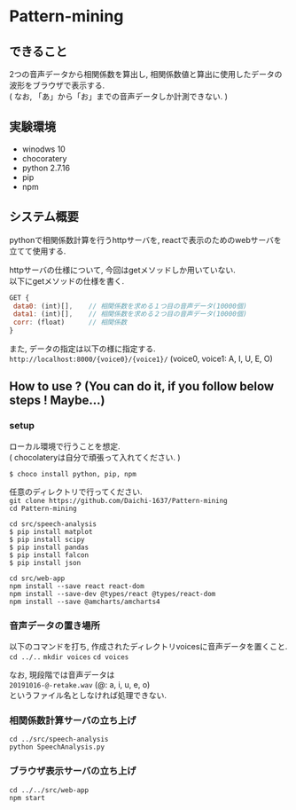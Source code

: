 # Pattern-mining
## できること
2つの音声データから相関係数を算出し, 相関係数値と算出に使用したデータの波形をブラウザで表示する.   
( なお, 「あ」から「お」までの音声データしか計測できない. )  
## 実験環境
- winodws 10
- chocoratery
- python 2.7.16
- pip
- npm  
## システム概要  
pythonで相関係数計算を行うhttpサーバを, reactで表示のためのwebサーバを立てて使用する.  

httpサーバの仕様について, 今回はgetメソッドしか用いていない.  
以下にgetメソッドの仕様を書く.  
```javascript
GET {
 data0: (int)[],    // 相関係数を求める１つ目の音声データ(10000個)  
 data1: (int)[],    // 相関係数を求める２つ目の音声データ(10000個)
 corr: (float)      // 相関係数
}
```

また, データの指定は以下の様に指定する.  
`http://localhost:8000/{voice0}/{voice1}/` (voice0, voice1: A, I, U, E, O)

## How to use ? (You can do it, if you follow below steps ! Maybe...)
### setup  
ローカル環境で行うことを想定.  
( chocolateryは自分で頑張って入れてください. )

```$ choco install python, pip, npm```  

任意のディレクトリで行ってください.  
```git clone https://github.com/Daichi-1637/Pattern-mining```  
```cd Pattern-mining```  
 
```cd src/speech-analysis```  
```$ pip install matplot```  
```$ pip install scipy```  
```$ pip install pandas```  
```$ pip install falcon```  
```$ pip install json```  

```cd src/web-app```  
```npm install --save react react-dom```  
```npm install --save-dev @types/react @types/react-dom```  
```npm install --save @amcharts/amcharts4```   

### 音声データの置き場所  
以下のコマンドを打ち, 作成されたディレクトリvoicesに音声データを置くこと.  
```cd ../..```
```mkdir voices```
```cd voices```

なお, 現段階では音声データは  
`20191016-@-retake.wav` (@: a, i, u, e, o)  
というファイル名としなければ処理できない.  

### 相関係数計算サーバの立ち上げ
```cd ../src/speech-analysis```  
```python SpeechAnalysis.py```
### ブラウザ表示サーバの立ち上げ  
```cd ../../src/web-app```  
```npm start```  
